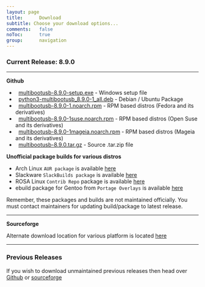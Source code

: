 ```yaml
---
layout: page
title:      Download
subtitle: Choose your download options...
comments:	false
noToc:		true
group: 		navigation
---
```


### Current Release: 8.9.0

___

**Github**

- <span class="fa fa-2x fa-windows"></span>&nbsp; [multibootusb-8.9.0-setup.exe](https://github.com/mbusb/multibootusb/releases/download/8.9.0/multibootusb-8.9.0-setup.exe) - Windows setup file
- <span class="fa fa-2x fa-linux"></span>&nbsp; [python3-multibootusb_8.9.0-1_all.deb](https://github.com/mbusb/multibootusb/releases/download/8.9.0/python3-multibootusb_8.9.0-1_all.deb) - Debian / Ubuntu Package
- <span class="fa fa-2x fa-linux"></span>&nbsp; [multibootusb-8.9.0-1.noarch.rpm](https://github.com/mbusb/multibootusb/releases/download/8.9.0/multibootusb-8.9.0-1.noarch.rpm) - RPM based distros (Fedora and its derivatives)
- <span class="fa fa-2x fa-linux"></span>&nbsp; [multibootusb-8.9.0-1suse.noarch.rpm](https://github.com/mbusb/multibootusb/releases/download/8.9.0/multibootusb-8.9.0-1suse.noarch.rpm) - RPM based distros (Open Suse and its derivatives)
- <span class="fa fa-2x fa-linux"></span>&nbsp; [multibootusb-8.9.0-1mageia.noarch.rpm](https://github.com/mbusb/multibootusb/releases/download/8.9.0/multibootusb-8.9.0-1mageia.noarch.rpm) - RPM based distros (Mageia and its derivatives)
- <span class="fa fa-2x fa-file-zip-o"></span>&nbsp; [multibootusb-8.9.0.tar.gz](https://github.com/mbusb/multibootusb/archive/8.9.0.tar.gz) - Source .tar.zip file

**Unofficial package builds for various distros**

- Arch Linux `AUR package` is available [here](https://aur.archlinux.org/packages/multibootusb/)
- Slackware `SlackBuilds package` is available [here](https://slackbuilds.org/repository/14.2/system/multibootusb/)
- ROSA Linux `Contrib Repo` package is available [here](https://pkgs.org/download/multibootusb)
- ebuild package for Gentoo from `Portage Overlays` is available  [here](https://gpo.zugaina.org/sys-boot/multibootusb)

Remember, these packages and builds are not maintained officially. You must contact maintainers for updating build/package to latest release.

---

**Sourceforge**

Alternate download location for various platform is located [here](https://sourceforge.net/projects/multibootusb/files/8.9.0/)


___

### Previous Releases

If you wish to download unmaintained previous releases then head over  [Github](https://github.com/mbusb/multibootusb/releases)
or [sourceforge](https://sourceforge.net/projects/multibootusb/files/?source=navbar)
